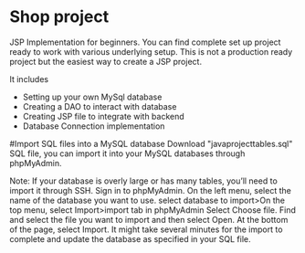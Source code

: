 # Shop project

JSP Implementation for beginners.
You can find complete set up project ready to work with various underlying setup.
This is not a production ready project but the easiest way to create a JSP project. 

It includes 
  - Setting up your own MySql database
  - Creating a DAO to interact with database
  - Creating JSP file to integrate with backend
  - Database Connection implementation
  
#Import SQL files into a MySQL database
Download "javaprojecttables.sql" SQL file, you can import it into your MySQL databases through phpMyAdmin.

 Note: If your database is overly large or has many tables, you’ll need to import it through SSH.
Sign in to phpMyAdmin.
On the left menu, select the name of the database you want to use.
select database to import>On the top menu, select Import>import tab in phpMyAdmin
Select Choose file.
Find and select the file you want to import and then select Open.
At the bottom of the page, select Import.
It might take several minutes for the import to complete and update the database as specified in your SQL file.
